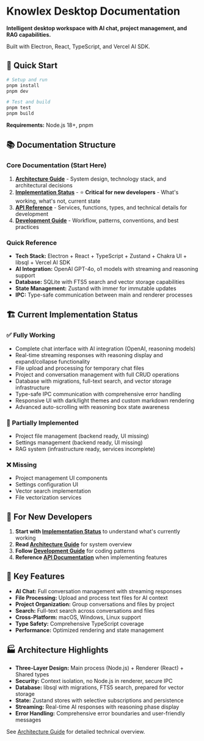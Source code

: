 # Knowlex Desktop Documentation

**Intelligent desktop workspace with AI chat, project management, and RAG capabilities.**

Built with Electron, React, TypeScript, and Vercel AI SDK.

## 🚀 Quick Start

```bash
# Setup and run
pnpm install
pnpm dev

# Test and build
pnpm test
pnpm build
```

**Requirements:** Node.js 18+, pnpm

## 📚 Documentation Structure

### Core Documentation (Start Here)

1. **[Architecture Guide](./architecture.md)** - System design, technology stack, and architectural decisions
2. **[Implementation Status](./implementation-status.md)** - ⭐ **Critical for new developers** - What's working, what's not, current state
3. **[API Reference](./api-reference.md)** - Services, functions, types, and technical details for development
4. **[Development Guide](./development-guide.md)** - Workflow, patterns, conventions, and best practices

### Quick Reference

- **Tech Stack:** Electron + React + TypeScript + Zustand + Chakra UI + libsql + Vercel AI SDK
- **AI Integration:** OpenAI GPT-4o, o1 models with streaming and reasoning support
- **Database:** SQLite with FTS5 search and vector storage capabilities
- **State Management:** Zustand with immer for immutable updates
- **IPC:** Type-safe communication between main and renderer processes

## 🏗️ Current Implementation Status

### ✅ Fully Working
- Complete chat interface with AI integration (OpenAI, reasoning models)
- Real-time streaming responses with reasoning display and expand/collapse functionality
- File upload and processing for temporary chat files
- Project and conversation management with full CRUD operations
- Database with migrations, full-text search, and vector storage infrastructure
- Type-safe IPC communication with comprehensive error handling
- Responsive UI with dark/light themes and custom markdown rendering
- Advanced auto-scrolling with reasoning box state awareness

### 🚧 Partially Implemented
- Project file management (backend ready, UI missing)
- Settings management (backend ready, UI missing)
- RAG system (infrastructure ready, services incomplete)

### ❌ Missing
- Project management UI components
- Settings configuration UI
- Vector search implementation
- File vectorization services

## 🎯 For New Developers

1. **Start with [Implementation Status](./implementation-status.md)** to understand what's currently working
2. **Read [Architecture Guide](./architecture.md)** for system overview
3. **Follow [Development Guide](./development-guide.md)** for coding patterns
4. **Reference [API Documentation](./api-reference.md)** when implementing features

## 🔧 Key Features

- **AI Chat:** Full conversation management with streaming responses
- **File Processing:** Upload and process text files for AI context
- **Project Organization:** Group conversations and files by project
- **Search:** Full-text search across conversations and files
- **Cross-Platform:** macOS, Windows, Linux support
- **Type Safety:** Comprehensive TypeScript coverage
- **Performance:** Optimized rendering and state management

## 🏭 Architecture Highlights

- **Three-Layer Design:** Main process (Node.js) + Renderer (React) + Shared types
- **Security:** Context isolation, no Node.js in renderer, secure IPC
- **Database:** libsql with migrations, FTS5 search, prepared for vector storage
- **State:** Zustand stores with selective subscriptions and persistence
- **Streaming:** Real-time AI responses with reasoning phase display
- **Error Handling:** Comprehensive error boundaries and user-friendly messages

See [Architecture Guide](./architecture.md) for detailed technical overview.